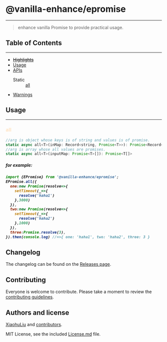 # @vanilla-enhance/epromise

<hr/>

>enhance vanilla Promise to provide practical usage.
## Table of Contents

<hr/>

<ul>
	<li><a href="#Highlights"><del>Highlights</del></a> </li>
	<li><a href="#useage">Usage</a></li>
    <li><a href="#api">APIs</a>
    <dl>
        <dt>Static</dt>
        <dd><a href="#static-all">all</a></dd>
    </dl>
    </li>
    <li><a href="#Warnings">Warnings</a>
</ul>


[comment]: <> (<h2 id="Highlights">Highlights</h3>)

[comment]: <> (<hr/>)

[comment]: <> (	<dl>)

[comment]: <> (        <dt><span style="color: #ffe4c4; ">all</span></dt>)

[comment]: <> (		<dd>)

[comment]: <> (            <ul>)

[comment]: <> (                <li>enable to resolve objects with values of promise.</li>)

[comment]: <> (            </ul>)

[comment]: <> (        </dd>)

[comment]: <> (	</dl>)


<h2 id="useage">Usage</h3>

<hr/>
<h3 style="color: #ffe4c4;" id="static-all">all</h3>

```js
//arg is object whose keys is of string and values is of promise.
static async all<T>(inMap: Record<string, Promise<T>>): Promise<Record<string, T>>
//arg is array whose all values are promises.    
static async all<T>(inputMap: Promise<T>[]): Promise<T[]>
```

<h5>for example:<h5/>

```js
import {EPromise} from '@vanilla-enhance/epromise';
EPromise.all({
  one:new Promise(resolve=>{
    setTimeout(_=>{
      resolve('haha1')
    },3000)
  }),
  two:new Promise(resolve=>{
    setTimeout(_=>{
      resolve('haha2')
    },1000)
  }),
  three:Promise.resolve(3),
}).then(console.log) //=>{ one: 'haha1', two: 'haha2', three: 3 }
```

## Changelog

The changelog can be found on the [Releases page](https://gitee.com/vanilla-enhance/epromise/releases).

## Contributing

Everyone is welcome to contribute. Please take a moment to review the [contributing guidelines](Contributing.md).

## Authors and license

[XiaohuLiu](https://gitee.com/vanilla-enhance/epromise.git) and [contributors](https://gitee.com/vanilla-enhance/epromise/graphs/contributors).

MIT License, see the included [License.md](License.md) file.
